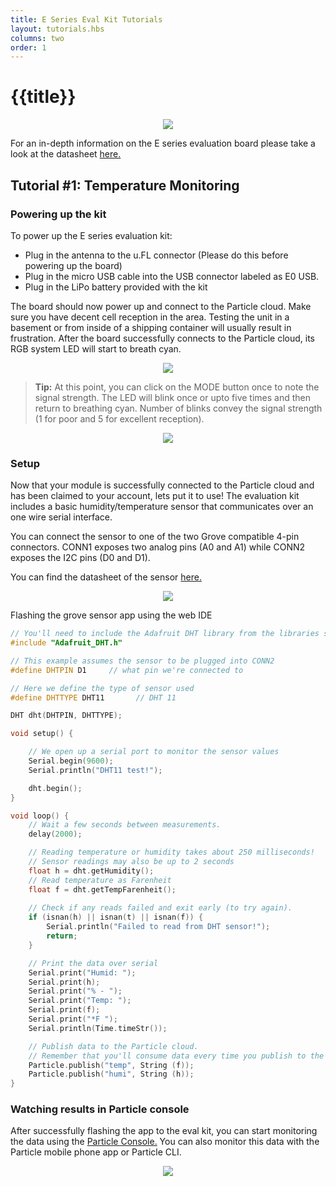 ```yaml
---
title: E Series Eval Kit Tutorials
layout: tutorials.hbs
columns: two
order: 1
---
```


# {{title}}

<div align=center><img src="/assets/images/e-series/illustrations/e-evalkit.jpg" ></div>

For an in-depth information on the E series evaluation board please take a look at the datasheet <a href="/datasheets/electron-(cellular)/e-series-eval-board">here.</a>

## Tutorial #1: Temperature Monitoring

### Powering up the kit

To power up the E series evaluation kit:

 - Plug in the antenna to the u.FL connector (Please do this before powering up the board)
 - Plug in the micro USB cable into the USB connector labeled as E0 USB.
 - Plug in the LiPo battery provided with the kit

The board should now power up and connect to the Particle cloud. Make sure you have decent cell reception in the area. Testing the unit in a basement or from inside of a shipping container will usually result in frustration. After the board successfully connects to the Particle cloud, its RGB system LED will start to breath cyan. 


<div align=center><img src="/assets/images/e-series/illustrations/e-evalkit-setup.png" ></div>

> **Tip:** At this point, you can click on the MODE button once to note the signal strength. The LED will blink once or upto five times and then return to breathing cyan. Number of blinks convey the signal strength (1 for poor and 5 for excellent reception).

<div align=center><img src="/assets/images/e-series/illustrations/e-claim.png" ></div>

### Setup

Now that your module is successfully connected to the Particle cloud and has been claimed to your account, lets put it to use! The evaluation kit includes a basic humidity/temperature sensor that communicates over an one wire serial interface.

You can connect the sensor to one of the two Grove compatible 4-pin connectors. CONN1 exposes two analog pins (A0 and A1) while CONN2 exposes the I2C pins (D0 and D1). 

You can find the datasheet of the sensor [here.](http://wiki.seeed.cc/Grove-TemperatureAndHumidity_Sensor/)

<div align=center><img src="/assets/images/e-series/illustrations/e-evalkit-sensor.png" ></div>

Flashing the grove sensor app using the web IDE

```cpp
// You'll need to include the Adafruit DHT library from the libraries section
#include "Adafruit_DHT.h"

// This example assumes the sensor to be plugged into CONN2
#define DHTPIN D1     // what pin we're connected to

// Here we define the type of sensor used
#define DHTTYPE DHT11		// DHT 11 

DHT dht(DHTPIN, DHTTYPE);

void setup() {

	// We open up a serial port to monitor the sensor values
	Serial.begin(9600); 
	Serial.println("DHT11 test!");

	dht.begin();
}

void loop() {
	// Wait a few seconds between measurements.
	delay(2000);

	// Reading temperature or humidity takes about 250 milliseconds!
	// Sensor readings may also be up to 2 seconds 
	float h = dht.getHumidity();
	// Read temperature as Farenheit
	float f = dht.getTempFarenheit();
  
	// Check if any reads failed and exit early (to try again).
	if (isnan(h) || isnan(t) || isnan(f)) {
		Serial.println("Failed to read from DHT sensor!");
		return;
	}

	// Print the data over serial
	Serial.print("Humid: "); 
	Serial.print(h);
	Serial.print("% - ");
	Serial.print("Temp: "); 
	Serial.print(f);
	Serial.print("*F ");
	Serial.println(Time.timeStr());

	// Publish data to the Particle cloud. 
	// Remember that you'll consume data every time you publish to the cloud.
	Particle.publish("temp", String (f));
	Particle.publish("humi", String (h));
}

```

### Watching results in Particle console

After successfully flashing the app to the eval kit, you can start monitoring the data using the [Particle Console.](https://console.particle.io/events) You can also monitor this data with the Particle mobile phone app or Particle CLI.

<div align=center><img src="/assets/images/e-series/illustrations/e-console.png" ></div>


